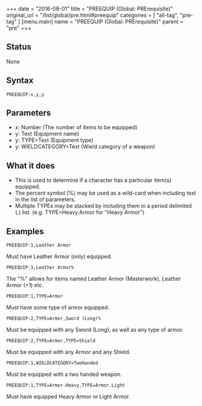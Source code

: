 +++
date = "2016-08-01"
title = "PREEQUIP (Global: PRErequisite)"
original_url = "/list/global/pre.html#preequip"
categories = [ "all-tag", "pre-tag" ]
[menu.main]
    name = "PREEQUIP (Global: PRErequisite)"
    parent = "pre"
+++

## Status

None

## Syntax

`PREEQUIP:x,y,y`

## Parameters

-   x: Number (The number of items to be equipped)
-   y: Text (Equipment name)
-   y: TYPE=Text (Equipment type)
-   y: WIELDCATEGORY=Text (Wield category of a weapon)



What it does
------------

-   This is used to determine if a character has a particular item(s)
    equipped.
-   The percent symbol (%) may be used as a wild-card when including
    text in the list of parameters.
-   Multiple TYPEs may be stacked by including them in a period
    delimited (.) list. (e.g. TYPE=Heavy.Armor for "Heavy Armor")

Examples
--------

`PREEQUIP:1,Leather Armor`

Must have Leather Armor (only) equipped.

`PREEQUIP:1,Leather Armor%`

The "%" allows for items named Leather Armor (Masterwork), Leather Armor
(+1) etc.

`PREEQUIP:1,TYPE=Armor`

Must have some type of armor equipped.

`PREEQUIP:2,TYPE=Armor,Sword (Long)%`

Must be equipped with any Sword (Long), as well as any type of armor.

`PREEQUIP:2,TYPE=Armor,TYPE=Shield`

Must be equipped with any Armor and any Shield.

`PREEQUIP:1,WIELDCATEGORY=TwoHanded`

Must be equipped with a two handed weapon.

`PREEQUIP:1,TYPE=Armor.Heavy,TYPE=Armor.Light`

Must have equipped Heavy Armor or Light Armor.

